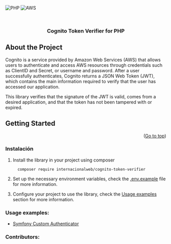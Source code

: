 
<a name="readme-top"></a>
![PHP](https://img.shields.io/badge/PHP-777BB4?style=for-the-badge&logo=php&logoColor=white)
![AWS](https://img.shields.io/badge/AWS-232F3E?style=for-the-badge&logo=amazon-aws&logoColor=white)

<br />

<div align="center">
    <h3 align="center">Cognito Token Verifier for PHP</h3>
</div>

## About the Project
Cognito is a service provided by Amazon Web Services (AWS) that allows users to authenticate and access AWS resources through credentials such as ClientID and Secret, or username and password. After a user successfully authenticates, Cognito returns a JSON Web Token (JWT), which contains the main information required to verify that the user has accessed our application.

This library verifies that the signature of the JWT is valid, comes from a desired application, and that the token has not been tampered with or expired.

## Getting Started

<p align="right">(<a href="#readme-top">Go to top</a>)</p>

### Instalación

1. Install the library in your project using composer
    ```
      composer require internacionalweb/cognito-token-verifier
    ```
2. Set up the necessary environment variables, check the [.env.example](../.env.example) file for more information.

3. Configure your project to use the library, check the [Usage examples](#usage-examples) section for more information.

### Usage examples:

- [Symfony Custom Authenticator](../documents/symfony-custom-authenticator.md)


### Contributors:

